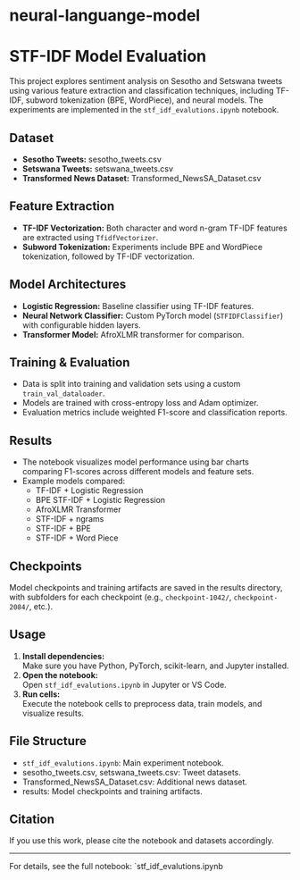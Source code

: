 # neural-languange-model
# STF-IDF Model Evaluation

This project explores sentiment analysis on Sesotho and Setswana tweets using various feature extraction and classification techniques, including TF-IDF, subword tokenization (BPE, WordPiece), and neural models. The experiments are implemented in the `stf_idf_evalutions.ipynb` notebook.

## Dataset

- **Sesotho Tweets:** sesotho_tweets.csv
- **Setswana Tweets:** setswana_tweets.csv
- **Transformed News Dataset:** Transformed_NewsSA_Dataset.csv

## Feature Extraction

- **TF-IDF Vectorization:** Both character and word n-gram TF-IDF features are extracted using `TfidfVectorizer`.
- **Subword Tokenization:** Experiments include BPE and WordPiece tokenization, followed by TF-IDF vectorization.

## Model Architectures

- **Logistic Regression:** Baseline classifier using TF-IDF features.
- **Neural Network Classifier:** Custom PyTorch model (`STFIDFClassifier`) with configurable hidden layers.
- **Transformer Model:** AfroXLMR transformer for comparison.

## Training & Evaluation

- Data is split into training and validation sets using a custom `train_val_dataloader`.
- Models are trained with cross-entropy loss and Adam optimizer.
- Evaluation metrics include weighted F1-score and classification reports.

## Results

- The notebook visualizes model performance using bar charts comparing F1-scores across different models and feature sets.
- Example models compared:
  - TF-IDF + Logistic Regression
  - BPE STF-IDF + Logistic Regression
  - AfroXLMR Transformer
  - STF-IDF + ngrams
  - STF-IDF + BPE
  - STF-IDF + Word Piece

## Checkpoints

Model checkpoints and training artifacts are saved in the results directory, with subfolders for each checkpoint (e.g., `checkpoint-1042/`, `checkpoint-2084/`, etc.).

## Usage

1. **Install dependencies:**  
   Make sure you have Python, PyTorch, scikit-learn, and Jupyter installed.
2. **Open the notebook:**  
   Open `stf_idf_evalutions.ipynb` in Jupyter or VS Code.
3. **Run cells:**  
   Execute the notebook cells to preprocess data, train models, and visualize results.

## File Structure

- `stf_idf_evalutions.ipynb`: Main experiment notebook.
- sesotho_tweets.csv, setswana_tweets.csv: Tweet datasets.
- Transformed_NewsSA_Dataset.csv: Additional news dataset.
- results: Model checkpoints and training artifacts.

## Citation

If you use this work, please cite the notebook and datasets accordingly.

---

For details, see the full notebook: `stf_idf_evalutions.ipynb
